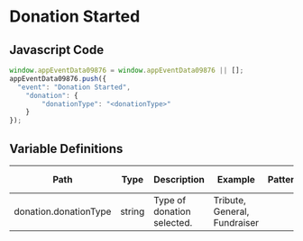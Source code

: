 # Donation Started

### 

## Javascript Code
```js
window.appEventData09876 = window.appEventData09876 || [];
appEventData09876.push({
  "event": "Donation Started",
    "donation": {
        "donationType": "<donationType>"
    }
});
```

## Variable Definitions

|Path|Type|Description|Example|Pattern|Min Length|Max Length|Minimum|Maximum|Multiple Of|
| --- | --- | --- | --- | --- | --- | --- | --- | --- | --- |
|donation.donationType|string|Type of donation selected. |Tribute, General, Fundraiser|||||||




